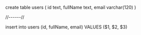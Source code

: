 create table users (
id text, 
fullName text,
email varchar(120)
)

//------//

insert into users (id, fullName, email)
VALUES ($1, $2, $3)

